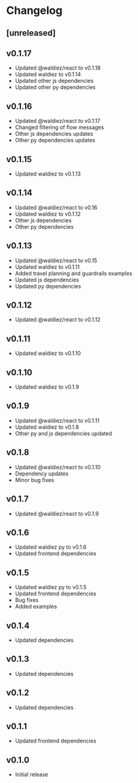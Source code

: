 # Changelog

## [unreleased]

## v0.1.17

- Updated @waldiez/react to v0.1.18
- Updated waldiez to v0.1.14
- Updated other js dependencies
- Updated other py dependencies

## v0.1.16

- Updated @waldiez/react to v0.1.17
- Changed filtering of flow messages
- Other js dependencies updates
- Other py dependencies updates

## v0.1.15

- Updated waldiez to v0.1.13

## v0.1.14

- Updated @waldiez/react to v0.16
- Updated waldiez to v0.1.12
- Other js dependencies
- Other py dependencies

## v0.1.13

- Updated @waldiez/react to v0.15
- Updated waldiez to v0.1.11
- Added travel planning and guardrails examples
- Updated js dependencies
- Updated py dependencies

## v0.1.12

- Updated @waldiez/react to v0.1.12

## v0.1.11

- Updated waldiez to v0.1.10

## v0.1.10

- Updated waldiez to v0.1.9

## v0.1.9

- Updated @waldiez/react to v0.1.11
- Updated waldiez to v0.1.8
- Other py and js dependencies updated

## v0.1.8

- Updated @waldiez/react to v0.1.10
- Dependency updates
- Minor bug fixes

## v0.1.7

- Updated @waldiez/react to v0.1.9

## v0.1.6

- Updated waldiez py to v0.1.6
- Updated frontend dependencies

## v0.1.5

- Updated waldiez py to v0.1.5
- Updated frontend dependencies
- Bug fixes
- Added examples

## v0.1.4

- Updated dependencies

## v0.1.3

- Updated dependencies

## v0.1.2

- Updated dependencies

## v0.1.1

- Updated frontend dependencies

## v0.1.0

- Initial release
